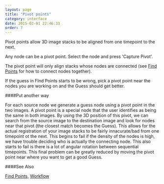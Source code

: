 ```yaml
---
layout: page
title: "Pivot points"
category: interface
date: 2015-02-01 22:46:33
order: 7
---
```


Pivot points allow 3D image stacks to be aligned from one timepoint to the next.

Any node can be a pivot point. Select the node and press 'Capture Pivot'.

The pivot point will only align stacks whose nodes are connected (see [Find Points][1] for how to connect nodes together).

If the guess in FInd Points starts to be wrong, pick a pivot point near the nodes you are working on and the Guess should get better.

####Put another way

For each source node we generate a guess node using a pivot point in the two images. A pivot point is a special node that the user identifies as being the same in both images. By using the 3D position of this pivot, we can search from the source image to the destination image and look for nodes near that pivot (the closest match becomes the Guess). This allows for the actual registration of your image stacks to be fairly innacurate/bad from one timepoint ot the next. This begins to fail if the density of the nodes is high, we have trouble deciding who is actually the connecting node. This also starts to fail is there is a lot of angular rotation between sequential timepoints. This final problem can be greatly reduced by moving the pivot point near where you want to get a good Guess.


####See Also

[Find Points][1],
[Workflow][2]

[1]: /Vascular-Analysis/find-points/ "find-points"
[2]: /Vascular-Analysis/workflow/ "workflow"

